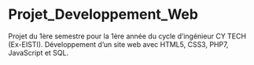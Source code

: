 # Projet_Developpement_Web
Projet du 1ère semestre pour la 1ère année du cycle d’ingénieur CY TECH (Ex-EISTI). 
Développement d’un site web avec HTML5, CSS3, PHP7, JavaScript et SQL.
